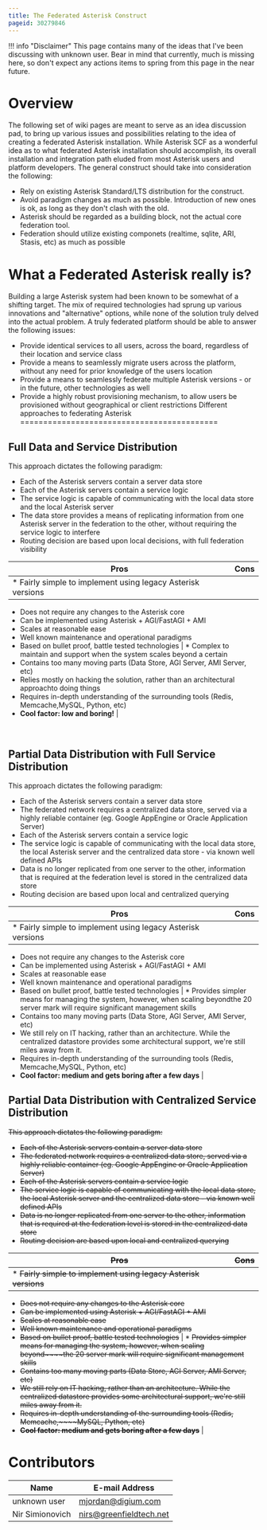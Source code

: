 ```yaml
---
title: The Federated Asterisk Construct
pageid: 30279846
---
```





!!! info "Disclaimer"
    This page contains many of the ideas that I've been discussing with unknown user. Bear in mind that currently, much is missing here, so don't expect any actions items to spring from this page in the near future.

      
[//]: # (end-info)



Overview
========

The following set of wiki pages are meant to serve as an idea discussion pad, to bring up various issues and possibilities relating to the idea of creating a federated Asterisk installation. While Asterisk SCF as a wonderful idea as to what federated Asterisk installation should accomplish, its overall installation and integration path eluded from most Asterisk users and platform developers. The general construct should take into consideration the following: 

* Rely on existing Asterisk Standard/LTS distribution for the construct.
* Avoid paradigm changes as much as possible. Introduction of new ones is ok, as long as they don't clash with the old.
* Asterisk should be regarded as a building block, not the actual core federation tool.
* Federation should utilize existing componets (realtime, sqlite, ARI, Stasis, etc) as much as possible



What a Federated Asterisk really is?
====================================

Building a large Asterisk system had been known to be somewhat of a shifting target. The mix of required technologies had sprung up various innovations and "alternative" options, while none of the solution truly delved into the actual problem. A truly federated platform should be able to answer the following issues:

* Provide identical services to all users, across the board, regardless of their location and service class
* Provide a means to seamlessly migrate users across the platform, without any need for prior knowledge of the users location
* Provide a means to seamlessly federate multiple Asterisk versions - or in the future, other technologies as well
* Provide a highly robust provisioning mechanism, to allow users be provisioned without geographical or client restrictions
Different approaches to federating Asterisk
===========================================

Full Data and Service Distribution
----------------------------------

This approach dictates the following paradigm:

* Each of the Asterisk servers contain a server data store
* Each of the Asterisk servers contain a service logic
* The service logic is capable of communicating with the local data store and the local Asterisk server
* The data store provides a means of replicating information from one Asterisk server in the federation to the other, without requiring the service logic to interfere
* Routing decision are based upon local decisions, with full federation visibility



| Pros | Cons |
| --- | --- |
| * Fairly simple to implement using legacy Asterisk versions
* Does not require any changes to the Asterisk core
* Can be implemented using Asterisk + AGI/FastAGI + AMI
* Scales at reasonable ease
* Well known maintenance and operational paradigms
* Based on bullet proof, battle tested technologies
 | * Complex to maintain and support when the system scales beyond a certain
* Contains too many moving parts (Data Store, AGI Server, AMI Server, etc)
* Relies mostly on hacking the solution, rather than an architectural approachto doing things
* Requires in-depth understanding of the surrounding tools (Redis, Memcache,MySQL, Python, etc)
* **Cool factor: low and boring!**
 |

 

Partial Data Distribution with Full Service Distribution
--------------------------------------------------------

This approach dictates the following paradigm:

* Each of the Asterisk servers contain a server data store
* The federated network requires a centralized data store, served via a highly reliable container (eg. Google AppEngine or Oracle Application Server)
* Each of the Asterisk servers contain a service logic
* The service logic is capable of communicating with the local data store, the local Asterisk server and the centralized data store - via known well defined APIs
* Data is no longer replicated from one server to the other, information that is required at the federation level is stored in the centralized data store
* Routing decision are based upon local and centralized querying



| Pros | Cons |
| --- | --- |
| * Fairly simple to implement using legacy Asterisk versions
* Does not require any changes to the Asterisk core
* Can be implemented using Asterisk + AGI/FastAGI + AMI
* Scales at reasonable ease
* Well known maintenance and operational paradigms
* Based on bullet proof, battle tested technologies
 | * Provides simpler means for managing the system, however, when scaling beyondthe 20 server mark will require significant management skills
* Contains too many moving parts (Data Store, AGI Server, AMI Server, etc)
* We still rely on IT hacking, rather than an architecture. While the centralized datastore provides some architectural support, we're still miles away from it.
* Requires in-depth understanding of the surrounding tools (Redis, Memcache,MySQL, Python, etc)
* **Cool factor: medium and gets boring after a few days**
 |

Partial Data Distribution with Centralized Service Distribution
---------------------------------------------------------------

~~This approach dictates the following paradigm:~~

* ~~Each of the Asterisk servers contain a server data store~~
* ~~The federated network requires a centralized data store, served via a highly reliable container (eg. Google AppEngine or Oracle Application Server)~~
* ~~Each of the Asterisk servers contain a service logic~~
* ~~The service logic is capable of communicating with the local data store, the local Asterisk server and the centralized data store - via known well defined APIs~~
* ~~Data is no longer replicated from one server to the other, information that is required at the federation level is stored in the centralized data store~~
* ~~Routing decision are based upon local and centralized querying~~



| ~~Pros~~ | ~~Cons~~ |
| --- | --- |
| * ~~Fairly simple to implement using legacy Asterisk versions~~
* ~~Does not require any changes to the Asterisk core~~
* ~~Can be implemented using Asterisk + AGI/FastAGI + AMI~~
* ~~Scales at reasonable ease~~
* ~~Well known maintenance and operational paradigms~~
* ~~Based on bullet proof, battle tested technologies~~
 | * ~~Provides simpler means for managing the system, however, when scaling beyond~~~~the 20 server mark will require significant management skills~~
* ~~Contains too many moving parts (Data Store, AGI Server, AMI Server, etc)~~
* ~~We still rely on IT hacking, rather than an architecture. While the centralized datastore provides some architectural support, we're still miles away from it.~~
* ~~Requires in-depth understanding of the surrounding tools (Redis, Memcache,~~~~MySQL, Python, etc)~~
* ~~**Cool factor: medium and gets boring after a few days**~~
 |

Contributors
============



| Name | E-mail Address |
| --- | --- |
| unknown user | [mjordan@digium.com](mailto:mjordan@digium.com) |
| Nir Simionovich | [nirs@greenfieldtech.net](mailto:nirs@greenfieldtech.net) |

